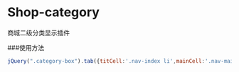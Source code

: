 # Shop-category
商城二级分类显示插件

###使用方法
```javascript
jQuery(".category-box").tab({titCell:'.nav-index li',mainCell:'.nav-main',titCellH:75}); //javascript
```
